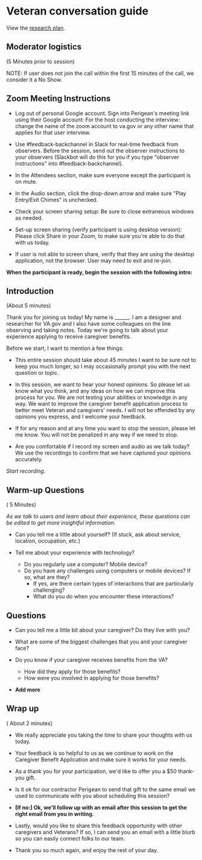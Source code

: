 # Veteran conversation guide

View the [research plan](./research-plan.md).

## Moderator logistics
(5 Minutes prior to session)

NOTE: If user does not join the call within the first 15 minutes of the call, we consider it a No Show.

## Zoom Meeting Instructions 

- Log out of personal Google account. Sign into Perigean's meeting link using their Google account: For the host conducting the interview: change the name of the zoom account to va.gov or any other name that applies for that user interview.

- Use #feedback-backchannel in Slack for real-time feedback from observers. Before the session, send out the observer instructions to your observers (Slackbot will do this for you if you type "observer instructions" into #feedback-backchannel).

- In the Attendees section, make sure everyone except the participant is on mute.

- In the Audio section, click the drop-down arrow and make sure "Play Entry/Exit Chimes" is unchecked.

- Check your screen sharing setup: Be sure to close extraneous windows as needed.

- Set-up screen sharing (verify participant is using desktop version): Please click Share in your Zoom, to make sure you're able to do that with us today.

- If user is not able to screen share, verify that they are using the desktop application, not the browser. User may need to exit and re-join.


**When the participant is ready, begin the session with the following intro:**

##  Introduction
(About 5 minutes)

Thank you for joining us today! My name is ______. I am a designer and researcher for VA.gov and I also have some colleagues on the line observing and taking notes. Today we're going to talk about your experience applying to receive caregiver benefits.

Before we start, I want to mention a few things:

- This entire session should take about 45 minutes I want to be sure not to keep you much longer, so I may occasionally prompt you with the next question or topic.

- In this session, we want to hear your honest opinions. So please let us know what you think, and any ideas on how we can improve this process for you. We are not testing your abilities or knowledge in any way. We want to improve the caregiver benefit application process to better meet Veteran and caregivers' needs. I will not be offended by any opinions you express, and I welcome your feedback.

- If for any reason and at any time you want to stop the session, please let me know. You will not be penalized in any way if we need to stop.

- Are you comfortable if I record my screen and audio as we talk today? We use the recordings to confirm that we have captured your opinions accurately.

*Start recording.*

## Warm-up Questions
( 5 Minutes)

*As we talk to users and learn about their experience, these questions can be edited to get more insightful information.*

- Can you tell me a little about yourself? (If stuck, ask about service, location, occupation, etc.)

- Tell me about your experience with technology?
   - Do you regularly use a computer? Mobile device?
   - Do you have any challenges using computers or mobile devices? If so, what are they?
      - If yes, are there certain types of interactions that are particularly challenging? 
      - What do you do when you encounter these interactions?
   
## Questions

- Can you tell me a little bit about your caregiver? Do they live with you?

- What are some of the biggest challenges that you and your caregiver face?

- Do you know if your caregiver receives benefits from the VA?
   - How did they apply for those benefits?
   - How were you involved in applying for those benefits?
   
- **Add more**


##  Wrap up
( About 2 minutes)

- We really appreciate you taking the time to share your thoughts with us today. 

- Your feedback is so helpful to us as we continue to work on the Caregiver Benefit Application and make sure it works for your needs.

- As a thank you for your participation, we'd like to offer you a $50 thank-you gift.

- Is it ok for our contractor Perigean to send that gift to the same email we used to communicate with you about scheduling this session?

- **[If no:] Ok, we'll follow up with an email after this session to get the right email from you in writing.**

- Lastly, would you like to share this feedback opportunity with other caregivers and Veterans? If so, I can send you an email with a little blurb so you can easily connect folks to our team.

- Thank you so much again, and enjoy the rest of your day.

